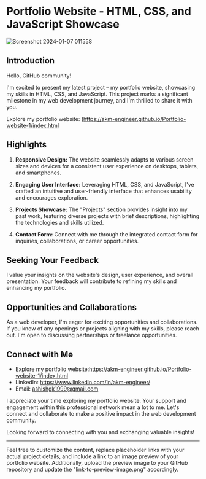 # Portfolio Website - HTML, CSS, and JavaScript Showcase

![Screenshot 2024-01-07 011558](https://github.com/akm-engineer/Portfolio-website-1/assets/118009781/608da707-38f8-4708-b58f-02ded9554edc)

## Introduction

Hello, GitHub community!

I'm excited to present my latest project – my portfolio website, showcasing my skills in HTML, CSS, and JavaScript. This project marks a significant milestone in my web development journey, and I'm thrilled to share it with you.

Explore my portfolio website: (https://akm-engineer.github.io/Portfolio-website-1/index.html

## Highlights

1. **Responsive Design:** The website seamlessly adapts to various screen sizes and devices for a consistent user experience on desktops, tablets, and smartphones.

2. **Engaging User Interface:** Leveraging HTML, CSS, and JavaScript, I've crafted an intuitive and user-friendly interface that enhances usability and encourages exploration.

3. **Projects Showcase:** The "Projects" section provides insight into my past work, featuring diverse projects with brief descriptions, highlighting the technologies and skills utilized.

4. **Contact Form:** Connect with me through the integrated contact form for inquiries, collaborations, or career opportunities.

## Seeking Your Feedback

I value your insights on the website's design, user experience, and overall presentation. Your feedback will contribute to refining my skills and enhancing my portfolio.

## Opportunities and Collaborations

As a web developer, I'm eager for exciting opportunities and collaborations. If you know of any openings or projects aligning with my skills, please reach out. I'm open to discussing partnerships or freelance opportunities.

## Connect with Me

- Explore my portfolio website:https://akm-engineer.github.io/Portfolio-website-1/index.html
- LinkedIn: https://www.linkedin.com/in/akm-engineer/
- Email: ashishgk1999@gmail.com

I appreciate your time exploring my portfolio website. Your support and engagement within this professional network mean a lot to me. Let's connect and collaborate to make a positive impact in the web development community.

Looking forward to connecting with you and exchanging valuable insights!

---

Feel free to customize the content, replace placeholder links with your actual project details, and include a link to an image preview of your portfolio website. Additionally, upload the preview image to your GitHub repository and update the "link-to-preview-image.png" accordingly.
